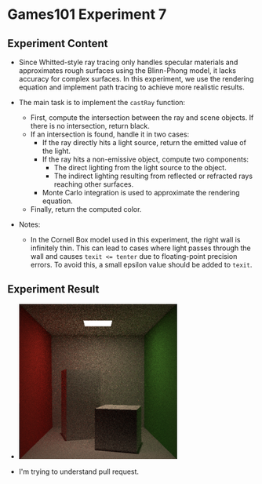# Games101 Experiment 7

## Experiment Content

- Since Whitted-style ray tracing only handles specular materials and approximates rough surfaces using the Blinn-Phong model, it lacks accuracy for complex surfaces. In this experiment, we use the rendering equation and implement path tracing to achieve more realistic results.
- The main task is to implement the `castRay` function:
  - First, compute the intersection between the ray and scene objects. If there is no intersection, return black.
  - If an intersection is found, handle it in two cases:
    - If the ray directly hits a light source, return the emitted value of the light.
    - If the ray hits a non-emissive object, compute two components:
      - The direct lighting from the light source to the object.
      - The indirect lighting resulting from reflected or refracted rays reaching other surfaces.
    - Monte Carlo integration is used to approximate the rendering equation.
  - Finally, return the computed color.

- Notes:
  - In the Cornell Box model used in this experiment, the right wall is infinitely thin. This can lead to cases where light passes through the wall and causes `texit <= tenter` due to floating-point precision errors. To avoid this, a small epsilon value should be added to `texit`.

## Experiment Result

- <img src="https://github.com/corgiInequation/Games101_pathTracing/blob/main/image.png" alt="path-tracing-result" width="67%" />

- I'm trying to understand pull request.
